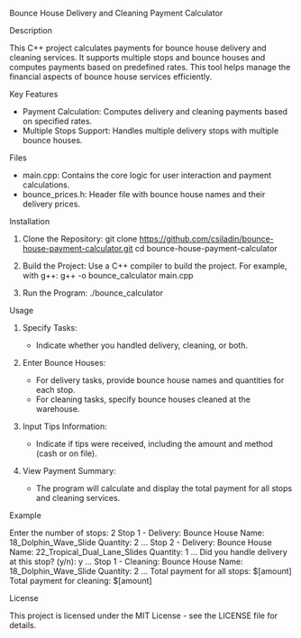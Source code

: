 Bounce House Delivery and Cleaning Payment Calculator

Description

This C++ project calculates payments for bounce house delivery and cleaning services. It supports multiple stops and bounce houses and computes payments based on predefined rates. This tool helps manage the financial aspects of bounce house services efficiently.

Key Features

- Payment Calculation: Computes delivery and cleaning payments based on specified rates.
- Multiple Stops Support: Handles multiple delivery stops with multiple bounce houses.

Files

- main.cpp: Contains the core logic for user interaction and payment calculations.
- bounce_prices.h: Header file with bounce house names and their delivery prices.








Installation

1. Clone the Repository:
    git clone https://github.com/csiladin/bounce-house-payment-calculator.git
    cd bounce-house-payment-calculator

2. Build the Project:
    Use a C++ compiler to build the project. For example, with g++:
    g++ -o bounce_calculator main.cpp

3. Run the Program:
    ./bounce_calculator

Usage

1. Specify Tasks:
    - Indicate whether you handled delivery, cleaning, or both.

2. Enter Bounce Houses:
    - For delivery tasks, provide bounce house names and quantities for each stop.
    - For cleaning tasks, specify bounce houses cleaned at the warehouse.

3. Input Tips Information:
    - Indicate if tips were received, including the amount and method (cash or on file).

4. View Payment Summary:
    - The program will calculate and display the total payment for all stops and cleaning services.





Example

Enter the number of stops: 2
Stop 1 - Delivery:
Bounce House Name: 18_Dolphin_Wave_Slide
Quantity: 2
...
Stop 2 - Delivery:
Bounce House Name: 22_Tropical_Dual_Lane_Slides
Quantity: 1
...
Did you handle delivery at this stop? (y/n): y
...
Stop 1 - Cleaning:
Bounce House Name: 18_Dolphin_Wave_Slide
Quantity: 2
...
Total payment for all stops: $[amount]
Total payment for cleaning: $[amount]





License

This project is licensed under the MIT License - see the LICENSE file for details.
